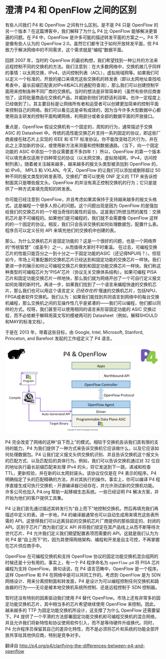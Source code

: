 # 澄清 P4 和 OpenFlow 之间的区别

有些人问我们 P4 和 OpenFlow 之间有什么区别。是不是 P4 只是 OpenFlow 的另一个版本？在这篇博客中，我们解释了为什么 P4 比 OpenFlow 能够解决更普遍的问题。在 P4 中，OpenFlow 是许多可能的描述转发平面的方案之一。P4 不是像有些人认为的 OpenFlow 2.0。虽然它们都专注于如何开放转发平面，但 P4 致力于解决网络中的不同需求，这个需求就是“编程”数据平面。

回顾 2007 年，当时的 OpenFlow 的最初构想，我们希望找到一种公共的方法来远程控制不同的交换机的方法。我们注意到：在大多数网络中，交换机做几乎同样的事情：以太网交换，IPv4，访问控制列表（ACL），虚拟局域网等。如果我们可以定义一个标准的，开放的接口来填充这些交换机的转发表（即以太网地址查找哈希表中，最长前缀匹配表对IPv4和ACL的通配符查询），那么我们可以创建控制平面用来控制各种不同厂商的交换机。当时的想法是非常简单的（虽然有些供应商害怕了，这将批量商品化交换机产品，并威胁到他们的舒适利润率。也许一定程度上已经做到了）。其主要目标是让网络所有者和运营者可以创建更加简单的控制平面来控制自己的网络。我们可以看见这是卓有成效的，因为当今许多大型数据中心都使用自主研发的控制平面构建网络，利用部分或者全部的数据平面的开放接口。

重点是，OpenFlow 假设交换机有一个固定的，周知的行为，通常描述于交换 ASIC 的 Datasheet 中。传统的高性能交换芯片支持一系列固定的协议，即这些厂商直接在硅芯片上实现的 IEEE 和 IETF 标准协议。你不能改变硅芯片行为，并在此之上添加新的协议，或使用新方法来测量和控制数据通路。（当下，向一个固定功能的 ASIC 中添加一个协议需要差不多四年！）所以，OpenFlow 的第一个版本可以填充表仅适用于四种常见的协议（以太网交换，虚拟局域网，IPv4，访问控制列表）。随着被关注越来越多，越来越多的报文头类型被添加到 OpenFlow 的，如 IPv6， MPLS 和 VXLAN。今天，OpenFlow 的让我们可以添加或删除超过 50 种不同的报文类型的转发表项。交换机厂商可以使用 ONF 定义的 TTP 来告诉控制面其只是哪些报文头。OpenFlow 的并没有真正控制交换机的行为；它只是提供了一种方式来填充周知的转发表。

你可能已经注意到 OpenFlow，并且考虑如果其保持于支持越来越多的报文头格式。这是编程一个很多人担心的问题。这个问题出现是因为 OpenFlow 的是强加给我们的交换芯片的一个相当奇怪的属性的妥协。这是我们所想当然的属性：交换机芯片是不可编程的。如果他们是可编程的，我们就不会需要像 OpenFlow 这样的的一个固定的协议。相反，我们只会告诉交换机如何处理数据包，配置什么表。程序员可以定义任何 API 来填充他们的交换机中创建的表。

那么，为什么交换机芯片是固定功能的？这是一个很好的问题，也是一个网络界的“传统智慧”（或圣牛）之一，从而值得大家时不时重温。 在过去，可编程交换芯片的性能只能百分之一到十分之一于固定功能的ASIC（还记得NPU吗？）。但现如今，市场上可重配置的交换机芯片已经达到和固定功能的交换芯片一样快。我们更进一步的展示如何让可编程交换芯片做到和固定功能交换芯片一样快。我们称这种类型的可编程芯片为“PISA”芯片（协议无关交换体系结构）。如果可编程 PISA芯片和固定功能交换芯片一样地快，那么我们就为网络开创了一个可自行定义报文如何处理的新时代。再进一步，如果我们找到了一个语言来编程快速的交换机芯片，那么我们也可以用这个语言定义 *已经存在的* 慢速的交换机芯片，包括NPU、FPGA或者软件交换机。我们认为：如果我们能找到共同语言到网络中的每台交换机编程，那么交换机之间的互操作性几乎是紧凑的——我们可以编程，他们都以同样的方式。哎呀，我们甚至可以使用相同的语言来形容固定功能的 ASIC 交换过程，而不必依赖于解释用英文写的模棱两可的 Datasheet（例如，解释SHOULD和MAY的标准文档）。

于是在 2013 年，带着这些目标，由 Google, Intel, Microsoft, Stanford, Princeton, and Barefoot 发起的工作组定义了 P4 语言。

<img src="/images/2016-09-12-clarifying-the-differences-between-p4-and-openflow-p4-openflow.png" alt="p4-openflow" title="p4-openflow" width="640" />

P4 完全改变了网络的这种“自下而上”的模式。相较于交换机告诉我们其有限的支持的能力，P4 为我们提供了一种方式来告诉交换机它应该做什么，以及它应该如何处理数据包。P4 让我们定义报文头供交换机识别、并且告诉交换机这个报文头的匹配方式、以及匹配后的具体行为。例如，我们可以告诉交换机通过对 32 位目的地址执行最长前缀匹配来处理 IPv4 的头，将它发送到下一跳，递减和检查 TTL，更新校验，并在新的以太网封装头。该协议仅仅是在 P4 表示的程序。P4 明确指定了头的匹配精确的方法，并对其执行的操作。事实上，你可以编译 P4 程序直接生成可执行交换机 - 开源编译器已经存在，并允许测试新的交换机功能。许多公司也加入 P4.org 帮助一起移植生态系统。一些已经证明 P4 解决方案，并开始为他们的客户提供工具集。

P4 让我们首先通过描述其转发行为“自上而下”地控制交换机，然后再填充我们再描述中定义的表。进一步地，P4 的编译器通常也可以自动生成用来填充这些表所需的 API。这使得我们可以远离目前的交换机芯片厂商提供的那些固定的、封闭的 API。区别于芯片厂商为我们定义 API 并将我们锁定在其产品线上从而不断等待次世代芯片、P4 允许我们定义我们期望配置表项而需要的 API。这就是我们认为为何 P4 是“自上而下”的，因为其使得网络架构、编程和开发是自主可控，不再掌握在芯片供应商手中。

OpenFlow 在可编程交换机和支持 OpenFlow 协议的固定功能交换机混合组网的时候还是十分有用的。事实上，有一个 P4 程序命名为 `openflow.p4` 将 PISA 芯片编程为支持 OpenFlow。换句话说，在 P4 语言范畴中，OpenFlow 是一个程序。这样 OpenFlow 和 P4 在网络中是可以共同工作的。考虑到 OpenFlow 是为 SDN 网络设计、用来分离控制面和转发面，P4 是设计为可以编程控制任何交换机和路由器的行为——无论是被本地交换机系统所控制、还是远程控制于 SDN 控制器。

暂时还没有特别的因素驱动我们使用 P4 替代 OpenFlow。市场上还有非常多的固定功能交换机芯片，其中相当多的芯片希望继续使用 OpenFlow 来控制。因此，越来越多的 TTP 为固定功能交换机所设计，这支撑了为什么 OpenFlow 还需要留下。P4 提供了一个平滑的方法部署固定功能交换机和可编程交换机的混合网络，并且允许我们将新特性和协议使用软件引入，而不是等待硬件升级换代。同时，P4 允许程序员保留其自己的差异化特性，而不是必须将芯片和系统的功能全部开放共享给其他供应商，特别是竞争对手。

翻译自
http://p4.org/p4/clarifying-the-differences-between-p4-and-openflow
